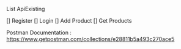 List ApiExisting

[] Register
[] Login
[] Add Product
[] Get Products


Postman Documentation : https://www.getpostman.com/collections/e28811b5a493c270ace5
